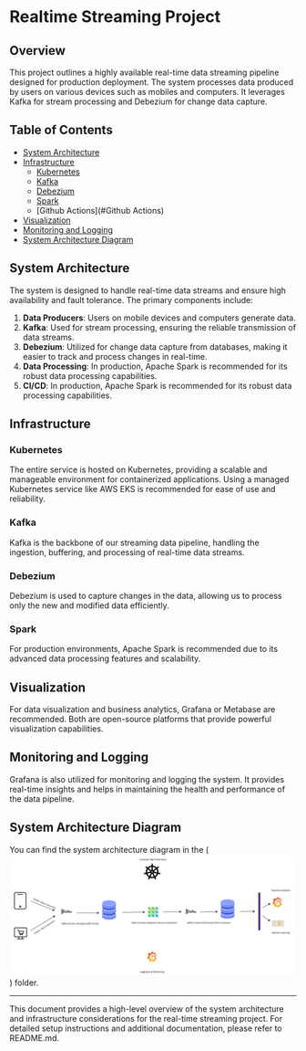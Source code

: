 # Realtime Streaming Project

## Overview

This project outlines a highly available real-time data streaming pipeline designed for production deployment. The system processes data produced by users on various devices such as mobiles and computers. It leverages Kafka for stream processing and Debezium for change data capture.

## Table of Contents

- [System Architecture](#system-architecture)
- [Infrastructure](#infrastructure)
  - [Kubernetes](#kubernetes)
  - [Kafka](#kafka)
  - [Debezium](#debezium)
  - [Spark](#spark)
  - [Github Actions](#Github Actions)
- [Visualization](#visualization)
- [Monitoring and Logging](#monitoring-and-logging)
- [System Architecture Diagram](#system-architecture-diagram)

## System Architecture

The system is designed to handle real-time data streams and ensure high availability and fault tolerance. The primary components include:

1. **Data Producers**: Users on mobile devices and computers generate data.
2. **Kafka**: Used for stream processing, ensuring the reliable transmission of data streams.
3. **Debezium**: Utilized for change data capture from databases, making it easier to track and process changes in real-time.
4. **Data Processing**: In production, Apache Spark is recommended for its robust data processing capabilities.
5. **CI/CD**: In production, Apache Spark is recommended for its robust data processing capabilities.

## Infrastructure

### Kubernetes

The entire service is hosted on Kubernetes, providing a scalable and manageable environment for containerized applications. Using a managed Kubernetes service like AWS EKS is recommended for ease of use and reliability.

### Kafka

Kafka is the backbone of our streaming data pipeline, handling the ingestion, buffering, and processing of real-time data streams.

### Debezium

Debezium is used to capture changes in the data, allowing us to process only the new and modified data efficiently.

### Spark

For production environments, Apache Spark is recommended due to its advanced data processing features and scalability.

## Visualization

For data visualization and business analytics, Grafana or Metabase are recommended. Both are open-source platforms that provide powerful visualization capabilities.

## Monitoring and Logging

Grafana is also utilized for monitoring and logging the system. It provides real-time insights and helps in maintaining the health and performance of the data pipeline.

## System Architecture Diagram

You can find the system architecture diagram in the (![Architecture Diagram](images/img.jpg)
) folder.

---

This document provides a high-level overview of the system architecture and infrastructure considerations for the real-time streaming project. For detailed setup instructions and additional documentation, please refer to README.md.
